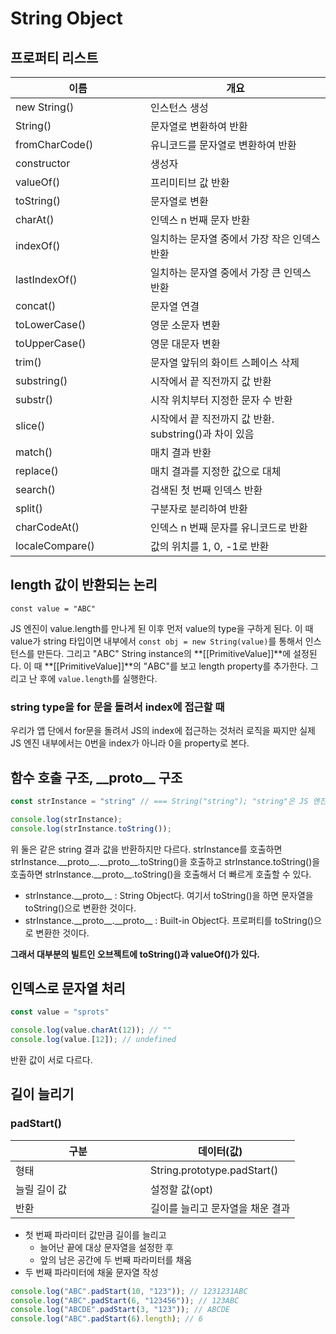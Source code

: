 #  String Object

## 프로퍼티 리스트

<table>
    <thead>
        <th>이름</th>
        <th>개요</th>
    </thead>
    <tbody>
      <tr>
        <td style="width:200px;">new String()</td>
        <td>인스턴스 생성</td>
      </tr>
      <tr>
        <td>String()</td>
        <td>문자열로 변환하여 반환</td>
      </tr>
      <tr>
        <td>fromCharCode()</td>
        <td>유니코드를 문자열로 변환하여 반환</td>
      </tr>
      <tr>
        <td>constructor</td>
        <td>생성자</td>
      </tr>
      <tr>
        <td>valueOf()</td>
        <td>프리미티브 값 반환</td>
      </tr>
      <tr>
        <td>toString()</td>
        <td>문자열로 변환</td>
      </tr>
      <tr>
        <td>charAt()</td>
        <td>인덱스 n 번째 문자 반환</td>
      </tr>
      <tr>
        <td>indexOf()</td>
        <td>일치하는 문자열 중에서 가장 작은 인덱스 반환</td>
      </tr>
      <tr>
        <td>lastIndexOf()</td>
        <td>일치하는 문자열 중에서 가장 큰 인덱스 반환</td>
      </tr>
      <tr>
        <td>concat()</td>
        <td>문자열 연결</td>
      </tr>
      <tr>
        <td>toLowerCase()</td>
        <td>영문 소문자 변환</td>
      </tr>
      <tr>
        <td>toUpperCase()</td>
        <td>영문 대문자 변환</td>
      </tr>
      <tr>
        <td>trim()</td>
        <td>문자열 앞뒤의 화이트 스페이스 삭제</td>
      </tr>
      <tr>
        <td>substring()</td>
        <td>시작에서 끝 직전까지 값 반환</td>
      </tr>
      <tr>
        <td>substr()</td>
        <td>시작 위치부터 지정한 문자 수 반환</td>
      </tr>
      <tr>
        <td>slice()</td>
        <td>시작에서 끝 직전까지 값 반환. substring()과 차이 있음</td>
      </tr>
      <tr>
        <td>match()</td>
        <td>매치 결과 반환</td>
      </tr>
      <tr>
        <td>replace()</td>
        <td>매치 결과를 지정한 값으로 대체</td>
      </tr>
      <tr>
        <td>search()</td>
        <td>검색된 첫 번째 인덱스 반환</td>
      </tr>
      <tr>
        <td>split()</td>
        <td>구분자로 분리하여 반환</td>
      </tr>
      <tr>
        <td>charCodeAt()</td>
        <td>인덱스 n 번째 문자를 유니코드로 반환</td>
      </tr>
      <tr>
        <td>localeCompare()</td>
        <td>값의 위치를 1, 0, -1로 반환</td>
      </tr>
    </tbody>
</table>




## length 값이 반환되는 논리

`const value = "ABC"`

JS 엔진이 value.length를 만나게 된 이후 먼저 value의 type을 구하게 된다. 이 때 value가 string 타입이면 내부에서 `const obj = new String(value)`를 통해서 인스턴스를 만든다. 그리고 "ABC" String instance의 **[[PrimitiveValue]]**에 설정된다. 이 때 **[[PrimitiveValue]]**의 "ABC"를 보고 length property를 추가한다. 그리고 난 후에 `value.length`를 실행한다.

### string type을 for 문을 돌려서 index에 접근할 때

우리가 앱 단에서 for문을 돌려서 JS의 index에 접근하는 것처러 로직을 짜지만 실제 JS 엔진 내부에서는 0번을 index가 아니라 0을 property로 본다.

## 함수 호출 구조, \_\_proto\_\_ 구조

```js
const strInstance = "string" // === String("string"); "string"은 JS 엔진에 의해 자동으로 빌트인 오브젝트인 String()에 의해 생성된다. 

console.log(strInstance);
console.log(strInstance.toString());

```

  위 둘은 같은 string 결과 값을 반환하지만 다르다. strInstance를 호출하면 strInstance.\_\_proto\_\_.\_\_proto\_\_.toString()을 호출하고
strInstance.toString()을 호출하면 strInstance.\_\_proto\_\_.toString()을 호출해서 더 빠르게 호출할 수 있다. 

- strInstance.\_\_proto\_\_ : String Object다. 여기서 toString()을 하면 문자열을  toString()으로 변환한 것이다.
- strInstance.\_\_proto\_\_.\_\_proto\_\_ : Built-in Object다. 프로퍼티를 toString()으로 변환한 것이다.

**그래서 대부분의 빌트인 오브젝트에 toString()과 valueOf()가 있다.**



## 인덱스로 문자열 처리

```javascript
const value = "sprots"

console.log(value.charAt(12)); // ""
console.log(value.[12]); // undefined
```

반환 값이 서로 다르다.



## 길이 늘리기

### padStart()

<table>
    <thead>
        <th>구분</th>
        <th>데이터(값)</th>
    </thead>
    <tbody>
      <tr>
        <td style="width:200px;">형태</td>
        <td>String.prototype.padStart()</td>
      </tr>
      <tr>
        <td>늘릴 길이 값</td>
        <td>설정할 값(opt)</td>
      </tr>
      <tr>
        <td>반환</td>
        <td>길이를 늘리고 문자열을 채운 결과</td>
      </tr>
    </tbody>
</table>

- 첫 번째 파라미터 값만큼 길이를 늘리고
  - 늘어난 끝에 대상 문자열을 설정한 후
  - 앞의 남은 공간에 두 번째 파라미터를 채움
- 두 번째 파라미터에 채울 문자열 작성

```js
console.log("ABC".padStart(10, "123")); // 1231231ABC
console.log("ABC".padStart(6, "123456")); // 123ABC
console.log("ABCDE".padStart(3, "123")); // ABCDE
console.log("ABC".padStart(6).length); // 6
```

